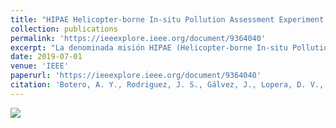 ```yaml
---
title: "HIPAE Helicopter-borne In-situ Pollution Assessment Experiment: plataforma alternativa para la medición de contaminantes en capas verticales"
collection: publications
permalink: 'https://ieeexplore.ieee.org/document/9364040'
excerpt: "La denominada misión HIPAE (Helicopter-borne In-situ Pollution Assessment Experiment) desarrolló una prueba de concepto dentro de una aeronave de la Fuerza Aérea Colombiana, sobrevolando el Valle de Aburrá para transportar dos tipos de contadores de partículas PM2.5 y PM10, así como dos versiones de las plataformas en desarrollo llamadas Simple para medir variables meteorológicas (humedad relativa, presión barométrica, temperatura), altitud, geo-posición y ocho tipos de gases CO 2 , H 2 , NO 2 , NH 3 , C 2 H 6 OH, CH 4 , C 4 H 10 , C 3 H 8 . Adicionalmente, un experimento con nano filtros demostró su capacidad para capturar material particulado, el cual fue analizado mediante microscopía electrónica de barrido combinada con espectroscopía de rayos-X (EDX). Los resultados de EDX arrojaron información valiosa sobre la morfología y química a nivel de partícula en la atmósfera urbana por encima de la altura de las estaciones de medición tradicionales. Fué posible visualizar en los datos altas concentraciones de compuestos de aerosol y gases como CO, NO 2 y CH 4 , cuyos valores fueron menores en áreas rurales y forestales en comparación con áreas urbanas según lo esperado. La plataforma Simple mostró un comportamiento adecuado manteniéndose dentro de sus niveles de incertidumbre, indicando la utilidad de los datos adquiridos como primer paso a siguiente ejercicio para ser utilizadas en aeronaves comerciales o militares con el objetivo de suministrar constantemente, a los modelos meteorológicos y químicos de transporte, información in-situ para actividades de asimilación de datos basadas en ensamble, tanto secuencial (EnKF) como variacionalmente (4DenVar), como en actividades de fusión de datos para la toma de decisiones."
date: 2019-07-01
venue: 'IEEE'
paperurl: 'https://ieeexplore.ieee.org/document/9364040'
citation: 'Botero, A. Y., Rodriguez, J. S., Gálvez, J., Lopera, D. V., Montilla, E., Marulanda, J. I., ... & Quintero, O. L. (2019, August). HIPAE helicopter-borne in-situ pollution assessment experiment: Plataforma alternativa para la medición de contaminantes en capas verticales. In 2019 Congreso Colombiano y Conferencia Internacional de Calidad de Aire y Salud Pública (CASP) (pp. 1-5). IEEE.'
---
```



<img src="https://github.com/ayarceb/ayarceb.github.io/blob/master/_publications/HIPAE.png"/>
